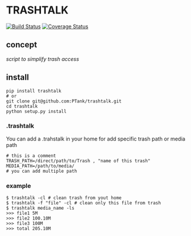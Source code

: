 # TRASHTALK

[![Build Status](https://travis-ci.org/PTank/trashtalk.svg?branch=master)](https://travis-ci.org/PTank/trashtalk) 
[![Coverage Status](https://coveralls.io/repos/github/PTank/trashtalk/badge.svg?branch=master)](https://coveralls.io/github/PTank/trashtalk?branch=master) 

## concept

*script to simplify trash access*

## install

	pip install trashtalk
	# or
	git clone git@github.com:PTank/trashtalk.git
	cd trashtalk
	python setup.py install

### .trashtalk

You can add a .trahstalk in your home for add specific trash path or media path

	# this is a comment
	TRASH_PATH=/direct/path/to/Trash , "name of this trash"
	MEDIA_PATH=/path/to/media/
	# you can add multiple path

### example

	$ trashtalk -cl # clean trash from yout home
	$ trashtalk -f "file" -cl # clean only this file from trash
	$ trashtalk media_name -ls
	>>> file1 5M
	>>> file2 100.10M
	>>> file3 100M
	>>> total 205.10M
